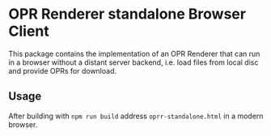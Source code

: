 # OPR Renderer standalone Browser Client

This package contains the implementation of an OPR Renderer that can run in a browser 
without a distant server backend, i.e. load files from local disc and provide OPRs for 
download.

## Usage

After building with `npm run build` address `oprr-standalone.html` in a modern browser.